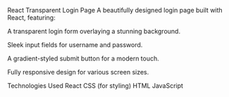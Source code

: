 React Transparent Login Page
A beautifully designed login page built with React, featuring:

A transparent login form overlaying a stunning background.

Sleek input fields for username and password.

A gradient-styled submit button for a modern touch.

Fully responsive design for various screen sizes.

Technologies Used
React
CSS (for styling)
HTML
JavaScript
